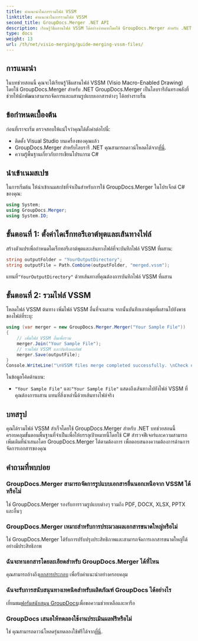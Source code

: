 ```yaml
---
title: คำแนะนำในการรวมไฟล์ VSSM
linktitle: คำแนะนำในการรวมไฟล์ VSSM
second_title: GroupDocs.Merger .NET API
description: เรียนรู้วิธีผสานไฟล์ VSSM ได้อย่างง่ายดายโดยใช้ GroupDocs.Merger สำหรับ .NET คำแนะนำทีละขั้นตอนสำหรับนักพัฒนา C#
type: docs
weight: 13
url: /th/net/visio-merging/guide-merging-vssm-files/
---
```

## การแนะนำ
ในบทช่วยสอนนี้ คุณจะได้เรียนรู้วิธีผสานไฟล์ VSSM (Visio Macro-Enabled Drawing) โดยใช้ GroupDocs.Merger สำหรับ .NET GroupDocs.Merger เป็นไลบรารีอันทรงพลังที่ช่วยให้นักพัฒนาสามารถจัดการและผสานรูปแบบเอกสารต่างๆ ได้อย่างราบรื่น
## ข้อกำหนดเบื้องต้น
ก่อนที่เราจะเริ่ม ตรวจสอบให้แน่ใจว่าคุณได้ตั้งค่าต่อไปนี้:
- ติดตั้ง Visual Studio บนเครื่องของคุณแล้ว
-  GroupDocs.Merger สำหรับไลบรารี .NET คุณสามารถดาวน์โหลดได้จาก[ที่นี่](https://releases.groupdocs.com/merger/net/).
- ความรู้พื้นฐานเกี่ยวกับการเขียนโปรแกรม C#

## นำเข้าเนมสเปซ
ในการเริ่มต้น ให้นำเข้าเนมสเปซที่จำเป็นสำหรับการใช้ GroupDocs.Merger ในโปรเจ็กต์ C# ของคุณ:
```csharp
using System; 
using GroupDocs.Merger;
using System.IO;
```
## ขั้นตอนที่ 1: ตั้งค่าไดเร็กทอรีเอาต์พุตและเส้นทางไฟล์
สร้างตัวแปรเพื่อกำหนดไดเร็กทอรีเอาต์พุตและเส้นทางไฟล์ที่จะบันทึกไฟล์ VSSM ที่ผสาน:
```csharp
string outputFolder = "YourOutputDirectory";
string outputFile = Path.Combine(outputFolder, "merged.vssm");
```
 แทนที่`"YourOutputDirectory"` ด้วยเส้นทางที่คุณต้องการบันทึกไฟล์ VSSM ที่ผสาน
## ขั้นตอนที่ 2: รวมไฟล์ VSSM
โหลดไฟล์ VSSM ต้นทาง เพิ่มไฟล์ VSSM อื่นที่จะผสาน จากนั้นบันทึกเอาต์พุตที่ผสานไปยังพาธของไฟล์ที่ระบุ:
```csharp
using (var merger = new GroupDocs.Merger.Merger("Your Sample File"))
{
    // เพิ่มไฟล์ VSSM อื่นเพื่อรวม
    merger.Join("Your Sample File");
    // รวมไฟล์ VSSM และบันทึกผลลัพธ์
    merger.Save(outputFile);
}
Console.WriteLine("\nVSSM files merge completed successfully. \nCheck output in {0}", outputFolder);
```
ในข้อมูลโค้ดด้านบน:
- `"Your Sample File"` และ`"Your Sample File"` แสดงถึงเส้นทางไปยังไฟล์ VSSM ที่คุณต้องการผสาน แทนที่สิ่งเหล่านี้ด้วยเส้นทางไฟล์จริง

## บทสรุป
คุณได้รวมไฟล์ VSSM สำเร็จโดยใช้ GroupDocs.Merger สำหรับ .NET บทช่วยสอนนี้ครอบคลุมขั้นตอนพื้นฐานที่จำเป็นเพื่อให้บรรลุเป้าหมายนี้โดยใช้ C# สำรวจฟีเจอร์และความสามารถเพิ่มเติมที่นำเสนอโดย GroupDocs.Merger ได้ตามต้องการ เพื่อตอบสนองความต้องการด้านการจัดการเอกสารของคุณ

## คำถามที่พบบ่อย
### GroupDocs.Merger สามารถจัดการรูปแบบเอกสารอื่นนอกเหนือจาก VSSM ได้หรือไม่
ใช่ GroupDocs.Merger รองรับการรวมรูปแบบต่างๆ รวมถึง PDF, DOCX, XLSX, PPTX และอื่นๆ
### GroupDocs.Merger เหมาะสำหรับการประมวลผลเอกสารขนาดใหญ่หรือไม่
ใช่ GroupDocs.Merger ได้รับการปรับปรุงประสิทธิภาพและสามารถจัดการเอกสารขนาดใหญ่ได้อย่างมีประสิทธิภาพ
### ฉันจะหาเอกสารโดยละเอียดสำหรับ GroupDocs.Merger ได้ที่ไหน
 คุณสามารถอ้างถึง[เอกสารประกอบ](https://reference.groupdocs.com/merger/net/) เพื่อรับคำแนะนำอย่างครอบคลุม
### ฉันจะรับการสนับสนุนทางเทคนิคสำหรับผลิตภัณฑ์ GroupDocs ได้อย่างไร
 เยี่ยมชม[ฟอรัมสนับสนุน GroupDocs](https://forum.groupdocs.com/c/merger/32)เพื่อขอความช่วยเหลือและหารือ
### GroupDocs เสนอให้ทดลองใช้งานประเมินผลฟรีหรือไม่
 ใช่ คุณสามารถดาวน์โหลดรุ่นทดลองใช้ฟรีได้จาก[ที่นี่](https://releases.groupdocs.com/).